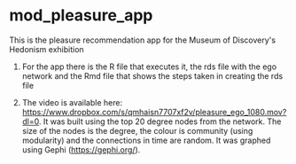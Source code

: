 # mod_pleasure_app
This is the pleasure recommendation app for the Museum of Discovery's Hedonism exhibition 

1) For the app there is the R file that executes it, the rds file with the ego network and the Rmd file that shows the steps taken in creating the rds file

2) The video is available here: https://www.dropbox.com/s/qmhaisn7707xf2v/pleasure_ego_1080.mov?dl=0. It was built using the top 20 degree nodes from the network. The size of the nodes is the degree, the colour is community (using modularity) and the connections in time are random. It was graphed using Gephi (https://gephi.org/).
